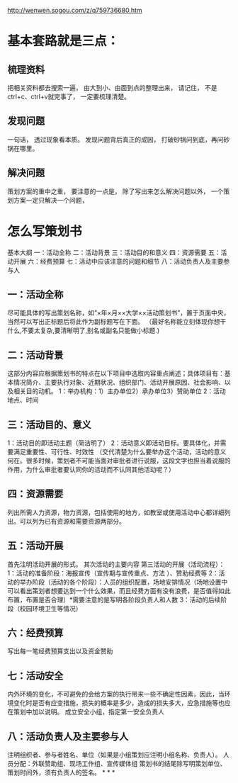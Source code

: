 http://wenwen.sogou.com/z/q759736680.htm


# 基本套路就是三点：

## 梳理资料
把相关资料都去搜索一遍，
由大到小、由面到点的整理出来，
请记住，
不是ctrl+c、ctrl+v就完事了，
一定要梳理清楚。

## 发现问题
一句话，
透过现象看本质。
发现问题背后真正的成因，
打破砂锅问到底，再问砂锅在哪里。

## 解决问题
策划方案的重中之重，
要注意的一点是，
除了写出来怎么解决问题以外，
一个策划方案一定只解决一个问题，

# 怎么写策划书 

基本大纲 
一：活动全称 
二：活动背景 
三：活动目的和意义 
四：资源需要 
五：活动开展 
六：经费预算 
七：活动中应该注意的问题和细节 
八：活动负责人及主要参与人 

## 一：活动全称 
尽可能具体的写出策划名称，如“×年×月××大学××活动策划书”，置于页面中央，当然可以写出正标题后将此作为副标题写在下面。 （最好名称能立刻体现你想干什么,不要太复杂,要清晰明了,别名或副名只能做小标题.) 

## 二：活动背景 
这部分内容应根据策划书的特点在以下项目中选取内容重点阐述；具体项目有：基本情况简介、主要执行对象、近期状况、组织部门、活动开展原因、社会影响、以及相关目的动机。 1：举办机构：1）主办单位2）承办单位3）赞助单位 2：活动地点、时间 

## 三：活动目的、意义 

1：活动目的即活动主题（简洁明了） 2：活动意义即活动目标。要具体化，并需要满足重要性、可行性、时效性 （交代清楚为什么要举办这个活动，活动的意义何在。很多时候，策划者不可能当面对审批者进行说服，这段文字也担当着说服的作用，为什么审批者要认同你的活动而不认同其他活动呢？） 

## 四：资源需要 

列出所需人力资源，物力资源，包括使用的地方，如教室或使用活动中心都详细列出。可以列为已有资源和需要资源两部分。 

## 五：活动开展 

首先注明活动开展的形式。 其次活动的主要内容 第三活动的开展（活动流程）： 1：活动的准备阶段：海报宣传（宣传期与宣传重点、方法 ）、赞助经费等 2：活动的举办阶段（活动的各个阶段）：人员的组织配置，场地安排情况（场地设置中可以看出策划者想要达到一个什么效果，而且经费方面有没有浪费，是否值得如此布置，布置是否合理）*需要注意的是写明各阶段负责人和人数 3：活动的后续阶段（校园环境卫生等情况） 

## 六：经费预算 

写出每一笔经费预算支出以及资金赞助 

## 七：活动安全 

内外环境的变化，不可避免的会给方案的执行带来一些不确定性因素，因此，当环境变化时是否有应变措施，损失的概率是多少，造成的损失多大，应急措施等也应在策划中加以说明。 成立安全小组，指定第一安全负责人 

## 八：活动负责人及主要参与人 

注明组织者、参与者姓名、单位（如果是小组策划应注明小组名称、负责人）。 人员分配：外联赞助组、现场工作组、宣传媒体组 策划书的结尾除写明策划单位、策划时间外，须有负责人的签名。 * * *